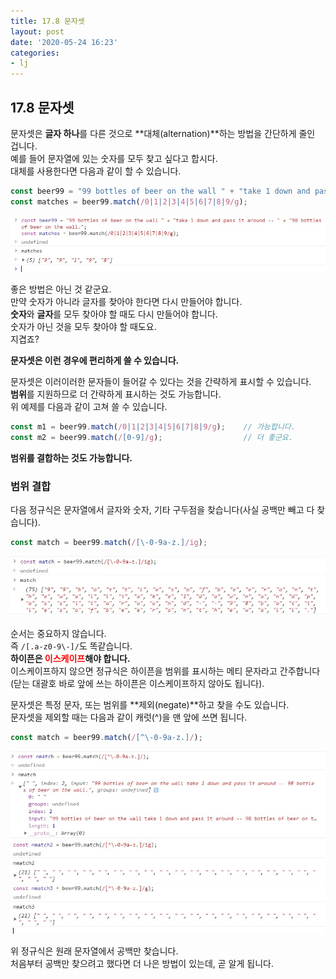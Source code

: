 ```yaml
---
title: 17.8 문자셋
layout: post
date: '2020-05-24 16:23'
categories:
- lj
---
```


## 17.8 문자셋

문자셋은 **글자 하나**를 다른 것으로 **대체(alternation)**하는 방법을 간단하게 줄인 겁니다.  
예를 들어 문자열에 있는 숫자를 모두 찾고 싶다고 합시다.  
대체를 사용한다면 다음과 같이 할 수 있습니다.

```javascript
const beer99 = "99 bottles of beer on the wall " + "take 1 down and pass it around -- " + "98 bottles of beer on the wall.";
const matches = beer99.match(/0|1|2|3|4|5|6|7|8|9/g);
```

![](/static/img/learningjs/image159.jpg)

좋은 방법은 아닌 것 같군요.  
만약 숫자가 아니라 글자를 찾아야 한다면 다시 만들어야 합니다.  
**숫자**와 **글자**를 모두 찾아야 할 때도 다시 만들어야 합니다.  
숫자가 아닌 것을 모두 찾아야 할 때도요.  
지겹죠?  

**문자셋은 이런 경우에 편리하게 쓸 수 있습니다.**  

문자셋은 이러이러한 문자들이 들어갈 수 있다는 것을 간략하게 표시할 수 있습니다.  
**범위**를 지원하므로 더 간략하게 표시하는 것도 가능합니다.  
위 예제를 다음과 같이 고쳐 쓸 수 있습니다.

```javascript
const m1 = beer99.match(/0|1|2|3|4|5|6|7|8|9/g);    // 가능합니다.
const m2 = beer99.match(/[0-9]/g);                  // 더 좋군요.
```

**범위를 결합하는 것도 가능합니다.**

### 범위 결합
  
다음 정규식은 문자열에서 글자와 숫자, 기타 구두점을 찾습니다(사실 공백만 빼고 다 찾습니다).  

```javascript
const match = beer99.match(/[\-0-9a-z.]/ig);
```

![](/static/img/learningjs/image160.jpg)


순서는 중요하지 않습니다.  
즉 `/[.a-z0-9\-]/`도 똑같습니다.  
**하이픈은 <span style="color:red">이스케이프</span>해야 합니다.**  
이스케이프하지 않으면 정규식은 하이픈을 범위를 표시하는 메티 문자라고 간주합니다(닫는 대괄호 바로 
앞에 쓰는 하이픈은 이스케이프하지 않아도 됩니다).

문자셋은 특정 문자, 또는 범위를 **제외(negate)**하고 찾을 수도 있습니다.  
문자셋을 제외할 때는 다음과 같이 캐럿(^)을 맨 앞에 쓰면 됩니다.

```javascript
const match = beer99.match(/[^\-0-9a-z.]/);
```

![](/static/img/learningjs/image161.jpg)
![](/static/img/learningjs/image162.jpg)

위 정규식은 원래 문자열에서 공백만 찾습니다.  
처음부터 공백만 찾으려고 했다면 더 나은 방법이 있는데, 곧 알게 됩니다.